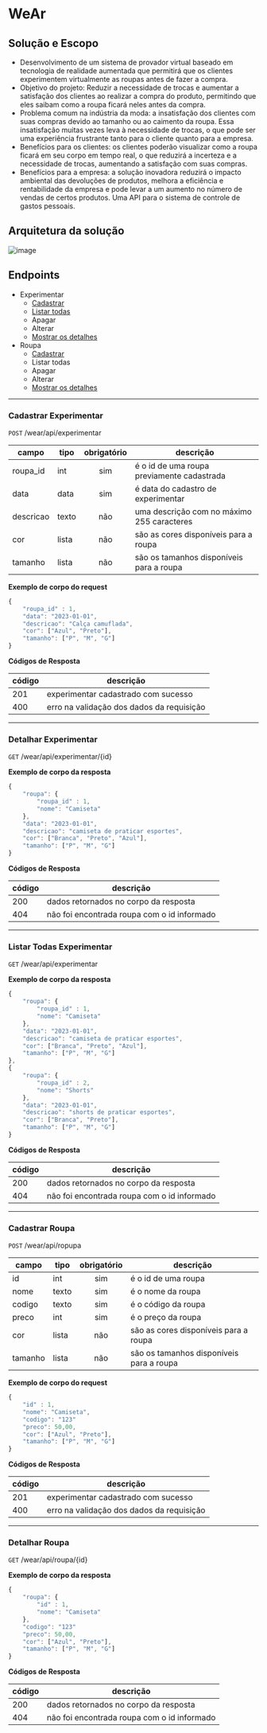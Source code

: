 # WeAr

## Solução e Escopo

- Desenvolvimento de um sistema de provador virtual baseado em tecnologia de realidade aumentada que permitirá que os clientes experimentem virtualmente as roupas antes de fazer a compra.
- Objetivo do projeto: Reduzir a necessidade de trocas e aumentar a satisfação dos clientes ao realizar a compra do produto, permitindo que eles saibam como a roupa ficará neles antes da compra.
- Problema comum na indústria da moda: a insatisfação dos clientes com suas compras devido ao tamanho ou ao caimento da roupa. Essa insatisfação muitas vezes leva à necessidade de trocas, o que pode ser uma experiência frustrante tanto para o cliente quanto para a empresa.
- Benefícios para os clientes: os clientes poderão visualizar como a roupa ficará em seu corpo em tempo real, o que reduzirá a incerteza e a necessidade de trocas, aumentando a satisfação com suas compras.
- Benefícios para a empresa: a solução inovadora reduzirá o impacto ambiental das devoluções de produtos, melhora a eficiência e rentabilidade da empresa e pode levar a um aumento no número de vendas de certos produtos. Uma API para o sistema de controle de gastos pessoais.

## Arquitetura da solução

![image](https://github.com/Daniel-lpj/WeAr/assets/106287851/7f82db36-ec6c-46cb-9a63-4c357e925ea7)


## Endpoints
- Experimentar
    - [Cadastrar](#cadastrar-experimentar)
    - [Listar todas](#listar-todas-experimentar)
    - Apagar
    - Alterar
    - [Mostrar os detalhes](#detalhar-experimentar)
- Roupa
    - [Cadastrar](#cadastrar-roupa)
    - Listar todas
    - Apagar
    - Alterar
   - [Mostrar os detalhes](#detalhar-roupa)

---

### Cadastrar Experimentar
`POST` /wear/api/experimentar

| campo | tipo | obrigatório | descrição
|-------|------|:-------------:|--
| roupa_id | int | sim | é o id de uma roupa previamente cadastrada
| data | data | sim | é data do cadastro de experimentar
| descricao | texto | não | uma descrição com no máximo 255 caracteres
| cor | lista | não | são as cores disponíveis para a roupa
| tamanho | lista | não | são os tamanhos disponíveis para a roupa

**Exemplo de corpo do request**

```js
{
    "roupa_id" : 1,
    "data": "2023-01-01",
    "descricao": "Calça camuflada",
    "cor": ["Azul", "Preto"],
    "tamanho": ["P", "M", "G"]
}
```

**Códigos de Resposta**

| código | descrição 
|-|-
| 201 | experimentar cadastrado com sucesso
| 400 | erro na validação dos dados da requisição

---

### Detalhar Experimentar
`GET` /wear/api/experimentar/{id}

**Exemplo de corpo da resposta**

```js
{
    "roupa": {
        "roupa_id" : 1,
        "nome": "Camiseta"
    },
    "data": "2023-01-01",
    "descricao": "camiseta de praticar esportes",
    "cor": ["Branca", "Preto", "Azul"],
    "tamanho": ["P", "M", "G"]
}
```

**Códigos de Resposta**

| código | descrição 
|-|-
| 200 | dados retornados no corpo da resposta
| 404 | não foi encontrada roupa com o id informado

---

### Listar Todas Experimentar
`GET` /wear/api/experimentar

**Exemplo de corpo da resposta**

```js
{
    "roupa": {
        "roupa_id" : 1,
        "nome": "Camiseta"
    },
    "data": "2023-01-01",
    "descricao": "camiseta de praticar esportes",
    "cor": ["Branca", "Preto", "Azul"],
    "tamanho": ["P", "M", "G"]
},
{
    "roupa": {
        "roupa_id" : 2,
        "nome": "Shorts"
    },
    "data": "2023-01-01",
    "descricao": "shorts de praticar esportes",
    "cor": ["Branca", "Preto"],
    "tamanho": ["P", "M", "G"]
}
```

**Códigos de Resposta**

| código | descrição 
|-|-
| 200 | dados retornados no corpo da resposta
| 404 | não foi encontrada roupa com o id informado

---


### Cadastrar Roupa
`POST` /wear/api/ropupa

| campo | tipo | obrigatório | descrição
|-------|------|:-------------:|--
| id | int | sim | é o id de uma roupa
| nome | texto | sim | é o nome da roupa
| codigo | texto | sim | é o código da roupa
| preco | int | sim | é o preço da roupa
| cor | lista | não | são as cores disponíveis para a roupa
| tamanho | lista | não | são os tamanhos disponíveis para a roupa

**Exemplo de corpo do request**

```js
{
    "id" : 1,
    "nome": "Camiseta",
    "codigo": "123"
    "preco": 50,00,
    "cor": ["Azul", "Preto"],
    "tamanho": ["P", "M", "G"]
}
```

**Códigos de Resposta**

| código | descrição 
|-|-
| 201 | experimentar cadastrado com sucesso
| 400 | erro na validação dos dados da requisição

---

### Detalhar Roupa
`GET` /wear/api/roupa/{id}

**Exemplo de corpo da resposta**

```js
{
    "roupa": {
        "id" : 1,
        "nome": "Camiseta"
    },
    "codigo": "123"
    "preco": 50,00,
    "cor": ["Azul", "Preto"],
    "tamanho": ["P", "M", "G"]
}
```

**Códigos de Resposta**

| código | descrição 
|-|-
| 200 | dados retornados no corpo da resposta
| 404 | não foi encontrada roupa com o id informado

